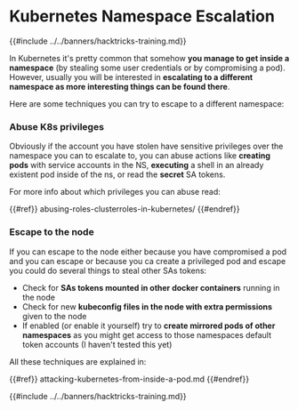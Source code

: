 # Kubernetes Namespace Escalation

{{#include ../../banners/hacktricks-training.md}}

In Kubernetes it's pretty common that somehow **you manage to get inside a namespace** (by stealing some user credentials or by compromising a pod). However, usually you will be interested in **escalating to a different namespace as more interesting things can be found there**.

Here are some techniques you can try to escape to a different namespace:

### Abuse K8s privileges

Obviously if the account you have stolen have sensitive privileges over the namespace you can to escalate to, you can abuse actions like **creating pods** with service accounts in the NS, **executing** a shell in an already existent pod inside of the ns, or read the **secret** SA tokens.

For more info about which privileges you can abuse read:

{{#ref}}
abusing-roles-clusterroles-in-kubernetes/
{{#endref}}

### Escape to the node

If you can escape to the node either because you have compromised a pod and you can escape or because you ca create a privileged pod and escape you could do several things to steal other SAs tokens:

- Check for **SAs tokens mounted in other docker containers** running in the node
- Check for new **kubeconfig files in the node with extra permissions** given to the node
- If enabled (or enable it yourself) try to **create mirrored pods of other namespaces** as you might get access to those namespaces default token accounts (I haven't tested this yet)

All these techniques are explained in:

{{#ref}}
attacking-kubernetes-from-inside-a-pod.md
{{#endref}}

{{#include ../../banners/hacktricks-training.md}}




